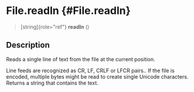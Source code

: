 File.readln {#File.readln}
===========

> [string]{role="ref"} **readln** ()

Description
-----------

Reads a single line of text from the file at the current position.

Line feeds are recognized as CR, LF, CRLF or LFCR pairs.. If the file is
encoded, multiple bytes might be read to create single Unicode
characters. Returns a string that contains the text.
